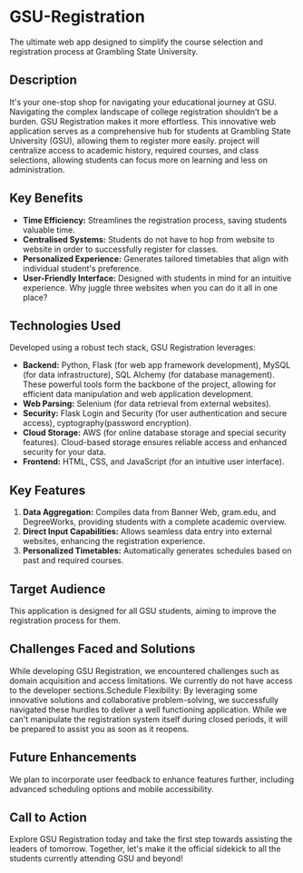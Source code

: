 # GSU-Registration
The ultimate web app designed to simplify the course selection and registration process at Grambling State University. 

## Description
It's your one-stop shop for navigating your educational journey at GSU. Navigating the complex landscape of college registration shouldn’t be a burden. GSU Registration makes it more effortless. This innovative web application serves as a comprehensive hub for students at Grambling State University (GSU), allowing them to register more easily. project will centralize access to academic history, required courses, and class selections, allowing students can focus more on learning and less on administration.

## Key Benefits
- **Time Efficiency:** Streamlines the registration process, saving students valuable time.
- **Centralised Systems:** Students do not have to hop from website to website in order to successfully register for classes.
- **Personalized Experience:** Generates tailored timetables that align with individual student's preference.
- **User-Friendly Interface:** Designed with students in mind for an intuitive experience. Why juggle three websites when you can do it all in one place?

## Technologies Used
Developed using a robust tech stack, GSU Registration leverages:
- **Backend:** Python, Flask (for web app framework development), MySQL (for data infrastructure), SQL Alchemy (for database management). These powerful tools form the backbone of the project, allowing for efficient data manipulation and web application development.
- **Web Parsing:** Selenium (for data retrieval from external websites).
- **Security:** Flask Login and Security (for user authentication and secure access), cyptography(password encryption).
- **Cloud Storage:** AWS (for online database storage and special security features).  Cloud-based storage ensures reliable access and enhanced security for your data.
- **Frontend:** HTML, CSS, and JavaScript (for an intuitive user interface).

## Key Features
1. **Data Aggregation:** Compiles data from Banner Web, gram.edu, and DegreeWorks, providing students with a complete academic overview.
2. **Direct Input Capabilities:** Allows seamless data entry into external websites, enhancing the registration experience.
3. **Personalized Timetables:** Automatically generates schedules based on past and required courses.

## Target Audience
This application is designed for all GSU students, aiming to improve the registration process for them.

## Challenges Faced and Solutions
While developing GSU Registration, we encountered challenges such as domain acquisition and access limitations. We currently do not have access to the developer sections.Schedule Flexibility: By leveraging some innovative solutions and collaborative problem-solving, we successfully navigated these hurdles to deliver a well functioning application.  While we can't manipulate the registration system itself during closed periods, it will be prepared to assist you as soon as it reopens.

## Future Enhancements
We plan to incorporate user feedback to enhance features further, including advanced scheduling options and mobile accessibility.

## Call to Action
Explore GSU Registration today and take the first step towards assisting the leaders of tomorrow. Together, let's make it the official sidekick to all the students currently attending GSU and beyond!
